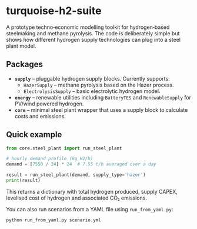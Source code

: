 # turquoise-h2-suite

A prototype techno‑economic modelling toolkit for hydrogen‑based steelmaking and methane pyrolysis. The code is deliberately simple but shows how different hydrogen supply technologies can plug into a steel plant model.

## Packages

- **`supply`** – pluggable hydrogen supply blocks. Currently supports:
  - `HazerSupply` – methane pyrolysis based on the Hazer process.
  - `ElectrolysisSupply` – basic electrolytic hydrogen model.
- **`energy`** – renewable utilities including `BatteryTES` and
  `RenewableSupply` for PV/wind powered hydrogen.
- **`core`** – minimal steel plant wrapper that uses a supply block to calculate costs and emissions.

## Quick example

```python
from core.steel_plant import run_steel_plant

# hourly demand profile (kg H2/h)
demand = [7550 / 24] * 24  # 7.55 t/h averaged over a day

result = run_steel_plant(demand, supply_type='hazer')
print(result)
```

This returns a dictionary with total hydrogen produced, supply CAPEX, levelised cost of hydrogen and associated CO₂ emissions.

You can also run scenarios from a YAML file using `run_from_yaml.py`:

```bash
python run_from_yaml.py scenario.yml
```
